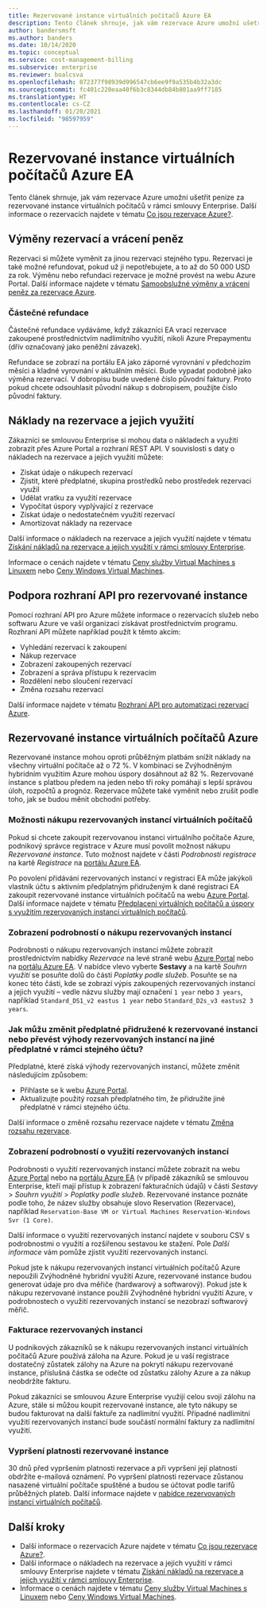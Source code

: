 ```yaml
---
title: Rezervované instance virtuálních počítačů Azure EA
description: Tento článek shrnuje, jak vám rezervace Azure umožní ušetřit peníze za rezervované instance virtuálních počítačů v rámci smlouvy Enterprise.
author: bandersmsft
ms.author: banders
ms.date: 10/14/2020
ms.topic: conceptual
ms.service: cost-management-billing
ms.subservice: enterprise
ms.reviewer: boalcsva
ms.openlocfilehash: 072377f98939d996547cb6ee9f9a535b4b32a3dc
ms.sourcegitcommit: fc401c220eaa40f6b3c8344db84b801aa9ff7185
ms.translationtype: HT
ms.contentlocale: cs-CZ
ms.lasthandoff: 01/20/2021
ms.locfileid: "98597959"
---
```

# <a name="azure-ea-vm-reserved-instances"></a>Rezervované instance virtuálních počítačů Azure EA

Tento článek shrnuje, jak vám rezervace Azure umožní ušetřit peníze za rezervované instance virtuálních počítačů v rámci smlouvy Enterprise. Další informace o rezervacích najdete v tématu [Co jsou rezervace Azure?](../reservations/save-compute-costs-reservations.md).

## <a name="reservation-exchanges-and-refunds"></a>Výměny rezervací a vrácení peněz

Rezervaci si můžete vyměnit za jinou rezervaci stejného typu. Rezervaci je také možné refundovat, pokud už ji nepotřebujete, a to až do 50 000 USD za rok. Výměnu nebo refundaci rezervace je možné provést na webu Azure Portal. Další informace najdete v tématu [Samoobslužné výměny a vrácení peněz za rezervace Azure](../reservations/exchange-and-refund-azure-reservations.md).

### <a name="partial-refunds"></a>Částečné refundace

Částečné refundace vydáváme, když zákazníci EA vrací rezervace zakoupené prostřednictvím nadlimitního využití, nikoli Azure Prepaymentu (dřív označovaný jako peněžní závazek).

Refundace se zobrazí na portálu EA jako záporné vyrovnání v předchozím měsíci a kladné vyrovnání v aktuálním měsíci. Bude vypadat podobně jako výměna rezervací. V dobropisu bude uvedené číslo původní faktury. Proto pokud chcete odsouhlasit původní nákup s dobropisem, použijte číslo původní faktury.

## <a name="reservation-costs-and-usage"></a>Náklady na rezervace a jejich využití

Zákazníci se smlouvou Enterprise si mohou data o nákladech a využití zobrazit přes Azure Portal a rozhraní REST API. V souvislosti s daty o nákladech na rezervace a jejich využití můžete:

- Získat údaje o nákupech rezervací
- Zjistit, které předplatné, skupina prostředků nebo prostředek rezervaci využil
- Udělat vratku za využití rezervace
- Vypočítat úspory vyplývající z rezervace
- Získat údaje o nedostatečném využití rezervací
- Amortizovat náklady na rezervace

Další informace o nákladech na rezervace a jejich využití najdete v tématu [Získání nákladů na rezervace a jejich využití v rámci smlouvy Enterprise](../reservations/understand-reserved-instance-usage-ea.md).

Informace o cenách najdete v tématu [Ceny služby Virtual Machines s Linuxem](https://azure.microsoft.com/pricing/details/virtual-machines/linux/) nebo [Ceny Windows Virtual Machines](https://azure.microsoft.com/pricing/details/virtual-machines/windows/).

## <a name="reserved-instances-api-support"></a>Podpora rozhraní API pro rezervované instance

Pomocí rozhraní API pro Azure můžete informace o rezervacích služeb nebo softwaru Azure ve vaší organizaci získávat prostřednictvím programu. Rozhraní API můžete například použít k těmto akcím:

- Vyhledání rezervací k zakoupení
- Nákup rezervace
- Zobrazení zakoupených rezervací
- Zobrazení a správa přístupu k rezervacím
- Rozdělení nebo sloučení rezervací
- Změna rozsahu rezervací

Další informace najdete v tématu [Rozhraní API pro automatizaci rezervací Azure](../reservations/reservation-apis.md).

## <a name="azure-reserved-virtual-machine-instances"></a>Rezervované instance virtuálních počítačů Azure

Rezervované instance mohou oproti průběžným platbám snížit náklady na všechny virtuální počítače až o 72 %. V kombinaci se Zvýhodněným hybridním využitím Azure mohou úspory dosáhnout až 82 %. Rezervované instance s platbou předem na jeden nebo tři roky pomáhají s lepší správou úloh, rozpočtů a prognóz. Rezervace můžete také vyměnit nebo zrušit podle toho, jak se budou měnit obchodní potřeby.

### <a name="how-to-buy-reserved-virtual-machine-instances"></a>Možnosti nákupu rezervovaných instancí virtuálních počítačů

Pokud si chcete zakoupit rezervovanou instanci virtuálního počítače Azure, podnikový správce registrace v Azure musí povolit možnost nákupu _Rezervované instance_. Tuto možnost najdete v části _Podrobnosti registrace_ na kartě _Registrace_ na [portálu Azure EA](https://ea.azure.com/).

Po povolení přidávání rezervovaných instancí v registraci EA může jakýkoli vlastník účtu s aktivním předplatným přidruženým k dané registraci EA zakoupit rezervované instance virtuálních počítačů na webu [Azure Portal](https://aka.ms/reservations). Další informace najdete v tématu [Předplacení virtuálních počítačů a úspory s využitím rezervovaných instancí virtuálních počítačů](../../virtual-machines/prepay-reserved-vm-instances.md).

### <a name="how-to-view-reserved-instance-purchase-details"></a>Zobrazení podrobností o nákupu rezervovaných instancí

Podrobnosti o nákupu rezervovaných instancí můžete zobrazit prostřednictvím nabídky _Rezervace_ na levé straně webu [Azure Portal](https://aka.ms/reservations) nebo na [portálu Azure EA](https://ea.azure.com/). V nabídce vlevo vyberte **Sestavy** a na kartě _Souhrn využití_ se posuňte dolů do části _Poplatky podle služeb_. Posuňte se na konec této části, kde se zobrazí výpis zakoupených rezervovaných instancí a jejich využití – vedle názvu služby mají označení `1 year` nebo `3 years`, například `Standard_DS1_v2 eastus 1 year` nebo `Standard_D2s_v3 eastus2 3 years`.

### <a name="how-can-i-change-the-subscription-associated-with-reserved-instance-or-transfer-my-reserved-instance-benefits-to-a-subscription-under-the-same-account"></a>Jak můžu změnit předplatné přidružené k rezervované instanci nebo převést výhody rezervovaných instancí na jiné předplatné v rámci stejného účtu?

Předplatné, které získá výhody rezervovaných instancí, můžete změnit následujícím způsobem:

- Přihlaste se k webu [Azure Portal](https://aka.ms/reservations).
- Aktualizujte použitý rozsah předplatného tím, že přidružíte jiné předplatné v rámci stejného účtu.

Další informace o změně rozsahu rezervace najdete v tématu [Změna rozsahu rezervace](../reservations/manage-reserved-vm-instance.md#change-the-reservation-scope).

### <a name="how-to-view-reserved-instance-usage-details"></a>Zobrazení podrobností o využití rezervovaných instancí

Podrobnosti o využití rezervovaných instancí můžete zobrazit na webu [Azure Portal](https://aka.ms/reservations) nebo na [portálu Azure EA](https://ea.azure.com/) (v případě zákazníků se smlouvou Enterprise, kteří mají přístup k zobrazení fakturačních údajů) v části _Sestavy_ > _Souhrn využití_ > _Poplatky podle služeb_. Rezervované instance poznáte podle toho, že název služby obsahuje slovo Reservation (Rezervace), například `Reservation-Base VM or Virtual Machines Reservation-Windows Svr (1 Core)`.

Další informace o využití rezervovaných instancí najdete v souboru CSV s podrobnostmi o využití a rozšířenou sestavou ke stažení. Pole _Další informace_ vám pomůže zjistit využití rezervovaných instancí.

Pokud jste k nákupu rezervovaných instancí virtuálních počítačů Azure nepoužili Zvýhodněné hybridní využití Azure, rezervované instance budou generovat údaje pro dva měřiče (hardwarový a softwarový). Pokud jste k nákupu rezervované instance použili Zvýhodněné hybridní využití Azure, v podrobnostech o využití rezervovaných instancí se nezobrazí softwarový měřič.

### <a name="reserved-instance-billing"></a>Fakturace rezervovaných instancí

U podnikových zákazníků se k nákupu rezervovaných instancí virtuálních počítačů Azure používá záloha na Azure. Pokud je u vaší registrace dostatečný zůstatek zálohy na Azure na pokrytí nákupu rezervované instance, příslušná částka se odečte od zůstatku zálohy Azure a za nákup neobdržíte fakturu.

Pokud zákazníci se smlouvou Azure Enterprise využijí celou svoji zálohu na Azure, stále si můžou koupit rezervované instance, ale tyto nákupy se budou fakturovat na další faktuře za nadlimitní využití. Případné nadlimitní využití rezervovaných instancí bude součástí normální faktury za nadlimitní využití.

### <a name="reserved-instance-expiration"></a>Vypršení platnosti rezervované instance

30 dnů před vypršením platnosti rezervace a při vypršení její platnosti obdržíte e-mailová oznámení. Po vypršení platnosti rezervace zůstanou nasazené virtuální počítače spuštěné a budou se účtovat podle tarifů průběžných plateb. Další informace najdete v [nabídce rezervovaných instancí virtuálních počítačů](https://azure.microsoft.com/pricing/reserved-vm-instances/).

## <a name="next-steps"></a>Další kroky

- Další informace o rezervacích Azure najdete v tématu [Co jsou rezervace Azure?](../reservations/save-compute-costs-reservations.md).
- Další informace o nákladech na rezervace a jejich využití v rámci smlouvy Enterprise najdete v tématu [Získání nákladů na rezervace a jejich využití v rámci smlouvy Enterprise](../reservations/understand-reserved-instance-usage-ea.md).
- Informace o cenách najdete v tématu [Ceny služby Virtual Machines s Linuxem](https://azure.microsoft.com/pricing/details/virtual-machines/linux/) nebo [Ceny Windows Virtual Machines](https://azure.microsoft.com/pricing/details/virtual-machines/windows/).